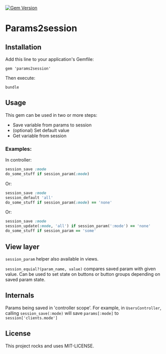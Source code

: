 [![Gem Version](https://fury-badge.herokuapp.com/rb/params2session.png)](http://badge.fury.io/rb/params2session)

# Params2session

## Installation

Add this line to your application's Gemfile:

    gem 'params2session'

Then execute:

    bundle

## Usage

This gem can be used in two or more steps:

* Save variable from params to session
* (optional) Set default value
* Get variable from session

### Examples:

In controller:

```ruby
session_save :mode
do_some_stuff if session_param(:mode)
```

Or:

```ruby
session_save :mode
session_default 'all'
do_some_stuff if session_param(:mode) == 'none'
```

Or:

```ruby
session_save :mode
session_update(:mode, 'all') if session_param(':mode') == 'none'
do_some_stuff if session_param == 'some'
```

## View layer

`session_param` helper also available in views.

`session_equial?(param_name, value)` compares saved param with given value.
Can be used to set state on buttons or button groups depending on saved param state.

## Internals

Params being saved in 'controller scope'. For example, in `UsersController`,
calling `session_save(:mode)` will save `params[:mode]` to `session['clients.mode']`

## License

This project rocks and uses MIT-LICENSE.